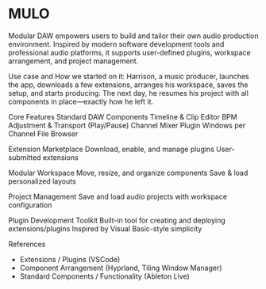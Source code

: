 # MULO
 Modular DAW empowers users to build and tailor their own audio production environment. Inspired by modern software development tools and professional audio platforms, 
 it supports user-defined plugins, workspace arrangement, and project management.

Use case and How we started on it:
Harrison, a music producer, launches the app, downloads a few extensions, arranges his workspace, saves the setup, and starts producing. 
The next day, he resumes his project with all components in place—exactly how he left it.

Core Features 
   Standard DAW Components
      Timeline & Clip Editor
      BPM Adjustment & Transport (Play/Pause)
      Channel Mixer
      Plugin Windows per Channel
      File Browser
      
 Extension Marketplace
    Download, enable, and manage plugins
    User-submitted extensions

 Modular Workspace
    Move, resize, and organize components
    Save & load personalized layouts
    
  Project Management
    Save and load audio projects with workspace configuration

  Plugin Development Toolkit
    Built-in tool for creating and deploying extensions/plugins
    Inspired by Visual Basic-style simplicity

 References
 - Extensions / Plugins (VSCode)
 - Component Arrangement (Hyprland, Tiling Window Manager)
 - Standard Components / Functionality (Ableton Live)

   


